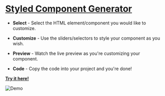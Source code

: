 # [Styled Component Generator](http://naxulanth.github.io/styled-component-generator/)

- **Select** - Select the HTML element/component you would like to customize.

- **Customize** - Use the sliders/selectors to style your component as you wish.

- **Preview** - Watch the live preview as you're customizing your component.

- **Code** - Copy the code into your project and you're done!

[**Try it here!**](http://naxulanth.github.io/styled-component-generator/)

![Demo](https://s3.eu-central-1.amazonaws.com/www.deniz.gg/styled.gif)